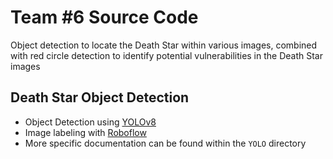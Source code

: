 # Team #6 Source Code
Object detection to locate the Death Star within various images, combined with red circle detection to identify potential vulnerabilities in the Death Star images  

## Death Star Object Detection
* Object Detection using [YOLOv8](https://docs.ultralytics.com/modes/predict/)
* Image labeling with [Roboflow](https://roboflow.com/)
* More specific documentation can be found within the `YOLO` directory
